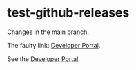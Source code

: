 # test-github-releases

Changes in the main branch.

The faulty link: [Developer Portal](https://deve.espressif.com/).

See the [Developer Portal](https://developer.espressif.com/blo/).
